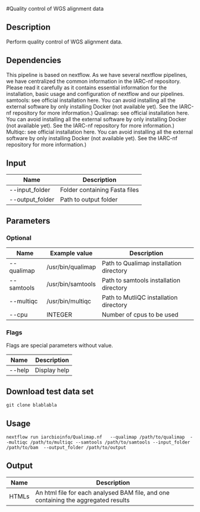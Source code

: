 
#Quality control of WGS alignment data

## Description ##

Perform quality control of WGS alignment data. 

## Dependencies ##

This pipeline is based on nextflow. As we have several nextflow pipelines, we have centralized the common information in the IARC-nf repository. Please read it carefully as it contains essential information for the installation, basic usage and configuration of nextflow and our pipelines.
samtools: see official installation here. You can avoid installing all the external software by only installing Docker (not available yet). See the IARC-nf repository for more information.)
Qualimap: see official installation here. You can avoid installing all the external software by only installing Docker (not available yet). See the IARC-nf repository for more information.)
Multiqc: see official installation here. You can avoid installing all the external software by only installing Docker (not available yet). See the IARC-nf repository for more information.)

## Input ##

**Name**        | **Description**
--------------- | -------------
--input_folder  |  Folder containing Fasta files
--output_folder |  Path to output folder

## Parameters ##

### Optional ###

**Name**          | **Example value** | **Description**
------------------| ------------------| ------------------
--qualimap        | /usr/bin/qualimap | Path to Qualimap installation directory
--samtools        | /usr/bin/samtools | Path to samtools installation directory
--multiqc         | /usr/bin/multiqc  | Path to MutliQC installation directory
--cpu             | INTEGER           | Number of cpus to be used

### Flags ###

Flags are special parameters without value.

**Name**      | **Description**
------------- | -------------
--help        | Display help

## Download test data set ##

`git clone blablabla`

## Usage ##
`nextflow run iarcbioinfo/Qualimap.nf   --qualimap /path/to/qualimap  --multiqc /path/to/multiqc --samtools /path/to/samtools --input_folder /path/to/bam  --output_folder /path/to/output`

## Output ## 


**Name**        | **Description**
--------------- | -------------
HTMLs           | An html file for each analysed BAM file, and one containing the aggregated results

